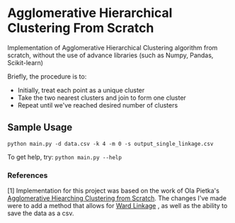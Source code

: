 # Agglomerative Hierarchical Clustering From Scratch
Implementation of Agglomerative Hierarchical Clustering algorithm from scratch, 
without the use of advance libraries (such as Numpy, Pandas, Scikit-learn)

Briefly, the procedure is to:
- Initially, treat each point as a unique cluster
- Take the two nearest clusters and join to form one cluster
- Repeat until we've reached desired number of clusters

## Sample Usage
`python main.py -d data.csv -k 4 -m 0 -s output_single_linkage.csv`

To get help, try:
`python main.py --help`

### References
[1] Implementation for this project was based on the work of Ola Pietka's 
[Agglomerative Hiearching Clustering from Scratch](https://github.com/OlaPietka/Agglomerative-Hierarchical-Clustering-from-scratch). 
The changes I've made were to add a method that allows for [Ward Linkage](https://en.wikipedia.org/wiki/Ward%27s_method) 
, as well as the ability to save the data as a csv. <br>
